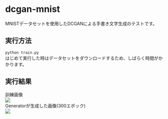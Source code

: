 # dcgan-mnist
MNISTデータセットを使用したDCGANによる手書き文字生成のテストです。

## 実行方法
`python train.py`  
はじめて実行した時はデータセットをダウンロードするため、しばらく時間がかかります。

## 実行結果
訓練画像  
![](https://github.com/s059ff/cyclegan-chars74k/blob/master/sample/real.png)  
Generatorが生成した画像(300エポック)  
![](https://github.com/s059ff/cyclegan-chars74k/blob/master/sample/fake.png)  
